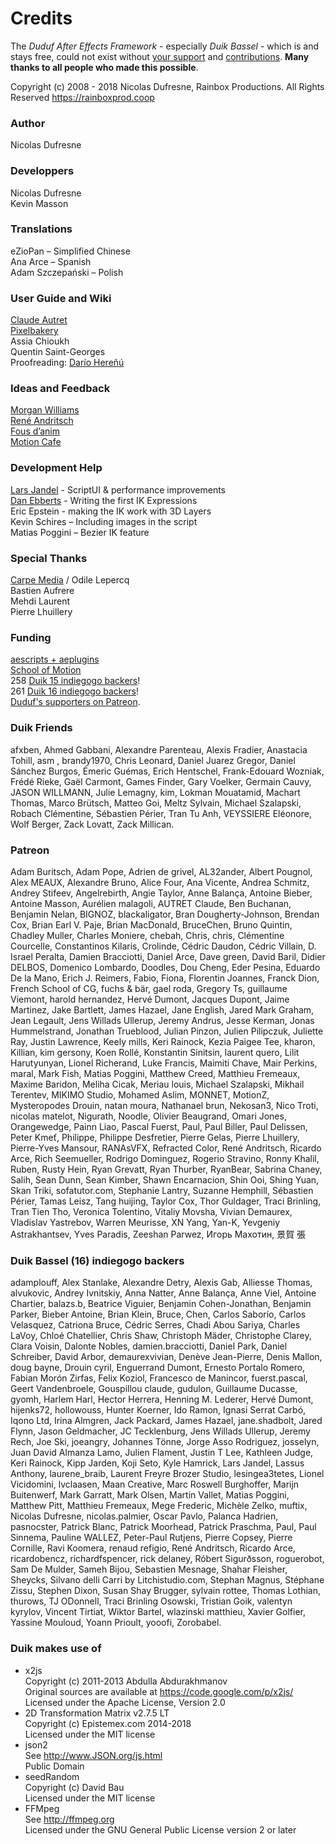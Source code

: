 # Credits

The *Duduf After Effects Framework* - especially *Duik Bassel* - which is and stays free, could not exist without [your support](donation.md) and [contributions](contributing-guide.md). **Many thanks to all people who made this possible**.

Copyright (c) 2008 - 2018 Nicolas Dufresne, Rainbox Productions. All Rights Reserved
https://rainboxprod.coop

### Author

Nicolas Dufresne

### Developpers

Nicolas Dufresne  
Kevin Masson

### Translations

eZioPan – Simplified Chinese  
Ana Arce – Spanish  
Adam Szczepański – Polish

### User Guide and Wiki

[Claude Autret](http://jissse.com)  
[Pixelbakery](https://github.com/pixelbakery)  
Assia Chioukh  
Quentin Saint-Georges  
Proofreading: [Darío Hereñú](https://github.com/kant)

### Ideas and Feedback

[Morgan Williams](https://clubcocoanut.com/)  
[René Andritsch](https://reneandritsch.com/)  
[Fous d’anim](http://www.fousdanim.org)  
[Motion Cafe](http://www.motion-cafe.com)

### Development Help

[Lars Jandel](http://www.larsjandel.de/) - ScriptUI & performance improvements  
[Dan Ebberts](http://motionscript.com/) - Writing the first IK Expressions  
Eric Epstein - making the IK work with 3D Layers  
Kevin Schires – Including images in the script  
Matias Poggini – Bezier IK feature  

### Special Thanks

[Carpe Media](http://www.carpemedia.fr/) / Odile Lepercq  
Bastien Aufrere  
Mehdi Laurent  
Pierre Lhuillery

### Funding

[aescripts + aeplugins](https://aescripts.com/)  
[School of Motion](https://www.schoolofmotion.com/)  
258 [Duik 15 indiegogo backers](https://www.indiegogo.com/projects/duik-15--2#/)!  
261 [Duik 16 indiegogo backers](https://www.indiegogo.com/projects/duik-16-a-free-animation-software-film#/)!  
[Duduf's supporters on Patreon](https://patreon.com/duduf).

### Duik Friends

afxben, Ahmed Gabbani, Alexandre Parenteau, Alexis Fradier, Anastacia Tohill, asm , brandy1970, Chris Leonard, Daniel Juarez Gregor, Daniel Sánchez Burgos, Émeric Guémas, Erich Hentschel, Frank-Edouard Wozniak, Frédé Rieke, Gaël Carmont, Games Finder, Gary Voelker, Germain Cauvy, JASON WILLMANN, Julie Lemagny, kim, Lokman Mouatamid, Machart Thomas, Marco Brütsch, Matteo Goi, Meltz Sylvain, Michael Szalapski, Robach Clémentine, Sébastien Périer, Tran Tu Anh, VEYSSIERE Eléonore, Wolf Berger, Zack Lovatt, Zack Millican.

### Patreon

Adam Buritsch, Adam Pope, Adrien de grivel, AL32ander, Albert Pougnol, Alex MEAUX, Alexandre Bruno, Alice Four, Ana Vicente, Andrea Schmitz, Andrey Stifeev, Angelrebirth, Angie Taylor, Anne Balança, Antoine Bieber, Antoine Masson, Aurélien malagoli, AUTRET Claude, Ben Buchanan, Benjamin Nelan, BIGNOZ, blackaligator, Bran Dougherty-Johnson, Brendan Cox, Brian Earl V. Paje, Brian MacDonald, BruceChen, Bruno Quintin, Chadley Muller, Charles Moniere, chebah, Chris, chris, Clémentine Courcelle, Constantinos Kilaris, Crolinde, Cédric Daudon, Cédric Villain, D. Israel Peralta, Damien Bracciotti, Daniel Arce, Dave green, David Baril, Didier DELBOS, Domenico Lombardo, Doodles, Dou Cheng, Eder Pesina, Eduardo De la Mano, Erich J. Reimers, Fabio, Fiona, Florentin Joannes, Franck Dion, French School of CG, fuchs & bär, gael roda, Gregory Ts, guillaume Viemont, harold hernandez, Hervé Dumont, Jacques Dupont, Jaime Martinez, Jake Bartlett, James Hazael, Jane English, Jared Mark Graham, Jean Legault, Jens Willads Ullerup, Jeremy Andrus, Jesse Kerman, Jonas Hummelstrand, Jonathan Trueblood, Julian Pinzon, Julien Pilipczuk, Juliette Ray, Justin Lawrence, Keely mills, Keri Rainock, Kezia Paigee Tee, kharon, Killian, kim gersony, Koen Rollé, Konstantin Sinitsin, laurent quero, Lilit Harutyunyan, Lionel Richerand, Luke Francis, Maimiti Chave, Mair Perkins, maral, Mark Fish, Matias Poggini, Matthew Creed, Matthieu Fremeaux, Maxime Baridon, Meliha Cicak, Meriau louis, Michael Szalapski, Mikhail Terentev, MIKIMO Studio, Mohamed Aslim, MONNET, MotionZ, Mysteropodes Drouin, natan moura, Nathanael brun, Nekosan3, Nico Troti, nicolas matelot, Nigurath, Noodle, Olivier Beaugrand, Omari Jones, Orangewedge, Painn Liao, Pascal Fuerst, Paul, Paul Biller, Paul Delissen, Peter Kmeť, Philippe, Philippe Desfretier, Pierre Gelas, Pierre Lhuillery, Pierre-Yves Mansour, RANAsVFX, Refracted Color, René Andritsch, Ricardo Arce, Rich Seemueller, Rodrigo Dominguez, Rogerio Stravino, Ronny Khalil, Ruben, Rusty Hein, Ryan Grevatt, Ryan Thurber, RyanBear, Sabrina Chaney, Salih, Sean Dunn, Sean Kimber, Shawn Encarnacion, Shin Ooi, Shing Yuan, Skan Triki, sofatutor.com, Stephanie Lantry, Suzanne Hemphill, Sébastien Périer, Tamas Leisz, Tang huijing, Taylor Cox, Thor Guldager, Traci Brinling, Tran Tien Tho, Veronica Tolentino, Vitaliy Movsha, Vivian Demaurex, Vladislav Yastrebov, Warren Meurisse, XN Yang, Yan-K, Yevgeniy Astrakhantsev, Yves Paradis, Zeeshan Parwez, Игорь Махотин, 景賀 張

### Duik Bassel (16) indiegogo backers

adamplouff, Alex Stanlake, Alexandre Detry, Alexis Gab, Alliesse Thomas, alvukovic, Andrey Ivnitskiy, Anna Natter, Anne Balança, Anne Viel, Antoine Chartier, balazs.b, Beatrice Viguier, Benjamin Cohen-Jonathan, Benjamin Parker, Bieber Antoine, Brian Klein, Bruce, Chen, Carlos Saborío, Carlos Velasquez, Catriona Bruce, Cédric Serres, Chadi Abou Sariya, Charles LaVoy, Chloé Chatellier, Chris Shaw, Christoph Mäder, Christophe Clarey, Clara Voisin, Dalonte Nobles, damien.bracciotti, Daniel Park, Daniel Schreiber, David Arbor, demaurexvivian, Denève Jean-Pierre, Denis Mallon, doug bayne, Drouin cyril, Enguerrand Dumont, Ernesto Portalo Romero, Fabian Morón Zirfas, Felix Koziol, Francesco de Manincor, fuerst.pascal, Geert Vandenbroele, Gouspillou claude, gudulon, Guillaume Ducasse, gyomh, Harlem Harl, Hector Herrera, Henning M. Lederer, Hervé Dumont, hijenks72, hollowouss, Hunter Koerner, Ido Ramon, Ignasi Serrat Carbó, Iqono Ltd, Irina Almgren, Jack Packard, James Hazael, jane.shadbolt, Jared Flynn, Jason Geldmacher, JC Tecklenburg, Jens Willads Ullerup, Jeremy Rech, Joe Ski, joeangry, Johannes Tönne, Jorge Asso Rodriguez, josselyn, Juan David Almanza Lamo, Julien Flament, Justin T Lee, Kathleen Judge, Keri Rainock, Kipp Jarden, Koji Seto, Kyle Hamrick, Lars Jandel, Lassus Anthony, laurene_braib, Laurent Freyre Brozer Studio, lesingea3tetes, Lionel Vicidomini, lvclaasen, Maan Creative, Marc   Roswell   Burghoffer, Marijn Buitenwerf, Mark Garratt, Mark Olsen, Martin Vallet, Matias Poggini, Matthew Pitt, Matthieu Fremeaux, Mege Frederic, Michèle Zelko, muftix, Nicolas Dufresne, nicolas.palmier, Oscar Pavlo, Palanca Hadrien, pasnocster, Patrick Blanc, Patrick Moorhead, Patrick Praschma, Paul, Paul Sinnema, Pauline WALLEZ, Peter-Paul Rutjens, Pierre Copsey, Pierre Cornille, Ravi Koomera, renaud refigio, René Andritsch, Ricardo Arce, ricardobencz, richardfspencer, rick delaney, Róbert Sigurðsson, roguerobot, Sam De Mulder, Sameh Bijou, Sebastien Mesnage, Shahar Fleisher, Sheycks, Silvano delli Carri by Litchistudio.com, Stephan Magnus, Stéphane Zissu, Stephen Dixon, Susan Shay Brugger, sylvain rottee, Thomas Lothian, thurows, TJ ODonnell, Traci Brinling Osowski, Tristian Goik, valentyn kyrylov, Vincent Tirtiat, Wiktor Bartel, wlazinski matthieu, Xavier Golfier, Yassine Mouloud, Yoann Prioult, yooofi, Zorobabel.

###  Duik makes use of

- x2js  
Copyright (c) 2011-2013 Abdulla Abdurakhmanov  
Original sources are available at https://code.google.com/p/x2js/  
Licensed under the Apache License, Version 2.0  
- 2D Transformation Matrix v2.7.5 LT  
Copyright (c) Epistemex.com 2014-2018  
Licensed under the MIT license
- json2  
See http://www.JSON.org/js.html  
Public Domain
- seedRandom  
Copyright (c) David Bau  
Licensed under the MIT license
- FFMpeg  
See http://ffmpeg.org  
Licensed under the GNU General Public License version 2 or later
